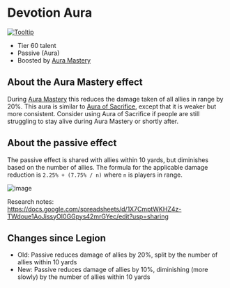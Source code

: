 # Devotion Aura

[![Tooltip](https://user-images.githubusercontent.com/4565223/43018363-bc61c862-8c59-11e8-80fc-77938dfe1740.png)](https://beta.wowdb.com/spells/183425-devotion-aura)

- Tier 60 talent
- Passive (Aura)
- Boosted by [Aura Mastery](../../AuraMastery.md)

## About the Aura Mastery effect

During [Aura Mastery](../../AuraMastery.md) this reduces the damage taken of all allies in range by 20%. This aura is similar to [Aura of Sacrifice](./AuraOfSacrifice.md), except that it is weaker but more consistent. Consider using Aura of Sacrifice if people are still struggling to stay alive during Aura Mastery or shortly after.

## About the passive effect

The passive effect is shared with allies within 10 yards, but diminishes based on the number of allies. The formula for the applicable damage reduction is `2.25% + (7.75% / n)` where `n` is players in range.

![image](https://user-images.githubusercontent.com/4565223/43018656-98f1ef32-8c5a-11e8-9a53-89cdf8869f79.png)

Research notes: https://docs.google.com/spreadsheets/d/1X7CmptWKHZ4z-TWdoue1AoJissyOI0GGpys42mrGYec/edit?usp=sharing

## Changes since Legion

- Old: Passive reduces damage of allies by 20%, split by the number of allies within 10 yards 
- New: Passive reduces damage of allies by 10%, diminishing (more slowly) by the number of allies within 10 yards
